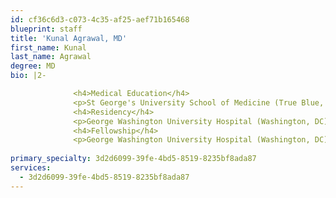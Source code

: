 ```yaml
---
id: cf36c6d3-c073-4c35-af25-aef71b165468
blueprint: staff
title: 'Kunal Agrawal, MD'
first_name: Kunal
last_name: Agrawal
degree: MD
bio: |2-

              <h4>Medical Education</h4>
              <p>St George's University School of Medicine (True Blue, GE)</p>
              <h4>Residency</h4>
              <p>George Washington University Hospital (Washington, DC)</p>
              <h4>Fellowship</h4>
              <p>George Washington University Hospital (Washington, DC)</p>
          
primary_specialty: 3d2d6099-39fe-4bd5-8519-8235bf8ada87
services:
  - 3d2d6099-39fe-4bd5-8519-8235bf8ada87
---
```

